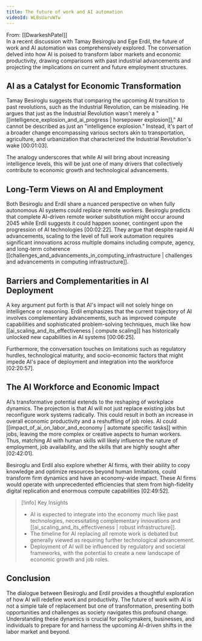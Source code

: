 ```yaml
---
title: The future of work and AI automation
videoId: WLBsUarvWTw
---
```


From: [[DwarkeshPatel]] <br/> 
In a recent discussion with Tamay Besiroglu and Ege Erdil, the future of work and AI automation was comprehensively explored. The conversation delved into how AI is poised to transform labor markets and economic productivity, drawing comparisons with past industrial advancements and projecting the implications on current and future employment structures.

## AI as a Catalyst for Economic Transformation

Tamay Besiroglu suggests that comparing the upcoming AI transition to past revolutions, such as the Industrial Revolution, can be misleading. He argues that just as the Industrial Revolution wasn't merely a "[[intelligence_explosion_and_ai_progress | horsepower explosion]]," AI cannot be described as just an "intelligence explosion." Instead, it's part of a broader change encompassing various sectors akin to transportation, agriculture, and urbanization that characterized the Industrial Revolution's wake <a class="yt-timestamp" data-t="00:01:03">[00:01:03]</a>.

The analogy underscores that while AI will bring about increasing intelligence levels, this will be just one of many drivers that collectively contribute to economic growth and technological advancements.

## Long-Term Views on AI and Employment

Both Besiroglu and Erdil share a nuanced perspective on when fully autonomous AI systems could replace remote workers. Besiroglu predicts that complete AI-driven remote worker substitution might occur around 2045 while Erdil suggests it could happen sooner, contingent upon the progression of AI technologies <a class="yt-timestamp" data-t="00:02:22">[00:02:22]</a>. They argue that despite rapid AI advancements, scaling to the level of full work automation requires significant innovations across multiple domains including compute, agency, and long-term coherence [[challenges_and_advancements_in_computing_infrastructure | challenges and advancements in computing infrastructure]].

## Barriers and Complementarities in AI Deployment

A key argument put forth is that AI's impact will not solely hinge on intelligence or reasoning. Erdil emphasizes that the current trajectory of AI involves complementary advancements, such as improved compute capabilities and sophisticated problem-solving techniques, much like how [[ai_scaling_and_its_effectiveness | compute scaling]] has historically unlocked new capabilities in AI systems <a class="yt-timestamp" data-t="00:06:25">[00:06:25]</a>.

Furthermore, the conversation touches on limitations such as regulatory hurdles, technological maturity, and socio-economic factors that might impede AI's pace of deployment and integration into the workforce <a class="yt-timestamp" data-t="02:20:57">[02:20:57]</a>. 

## The AI Workforce and Economic Impact

AI’s transformative potential extends to the reshaping of workplace dynamics. The projection is that AI will not just replace existing jobs but reconfigure work systems radically. This could result in both an increase in overall economic productivity and a reshuffling of job roles. AI could [[impact_of_ai_on_labor_and_economy | automate specific tasks]] within jobs, leaving the more complex or creative aspects to human workers. Thus, matching AI with human skills will likely influence the nature of employment, job availability, and the skills that are highly sought after <a class="yt-timestamp" data-t="02:42:01">[02:42:01]</a>.

Besiroglu and Erdil also explore whether AI firms, with their ability to copy knowledge and optimize resources beyond human limitations, could transform firm dynamics and have an economy-wide impact. These AI firms would operate with unprecedented efficiencies that stem from high-fidelity digital replication and enormous compute capabilities <a class="yt-timestamp" data-t="02:49:52">[02:49:52]</a>.

> [!info] Key Insights
> - AI is expected to integrate into the economy much like past technologies, necessitating complementary innovations and [[ai_scaling_and_its_effectiveness | robust infrastructure]].
> - The timeline for AI replacing all remote work is debated but generally viewed as requiring further technological advancement.
> - Deployment of AI will be influenced by regulatory and societal frameworks, with the potential to create a new landscape of economic growth and job roles.

## Conclusion

The dialogue between Besiroglu and Erdil provides a thoughtful exploration of how AI will redefine work and productivity. The future of work with AI is not a simple tale of replacement but one of transformation, presenting both opportunities and challenges as society navigates this profound change. Understanding these dynamics is crucial for policymakers, businesses, and individuals to prepare for and harness the upcoming AI-driven shifts in the labor market and beyond.